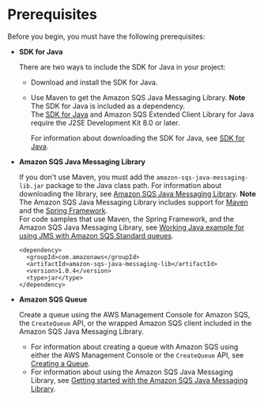 # Prerequisites<a name="prerequisites"></a>

Before you begin, you must have the following prerequisites:
+ **SDK for Java**

  There are two ways to include the SDK for Java in your project:
  + Download and install the SDK for Java\.
  + Use Maven to get the Amazon SQS Java Messaging Library\.
**Note**  
The SDK for Java is included as a dependency\.  
The [SDK for Java](https://aws.amazon.com/sdkforjava/) and Amazon SQS Extended Client Library for Java require the J2SE Development Kit 8\.0 or later\.

    For information about downloading the SDK for Java, see [SDK for Java](https://aws.amazon.com/sdkforjava/)\.
+ **Amazon SQS Java Messaging Library** 

  If you don't use Maven, you must add the `amazon-sqs-java-messaging-lib.jar` package to the Java class path\. For information about downloading the library, see [Amazon SQS Java Messaging Library](https://github.com/awslabs/amazon-sqs-java-messaging-lib)\.
**Note**  
The Amazon SQS Java Messaging Library includes support for [Maven](http://maven.apache.org/) and the [Spring Framework](http://projects.spring.io/spring-framework/)\.  
For code samples that use Maven, the Spring Framework, and the Amazon SQS Java Messaging Library, see [Working Java example for using JMS with Amazon SQS Standard queues](sqs-jms-code-examples.md)\.  

  ```
  <dependency>
    <groupId>com.amazonaws</groupId>
    <artifactId>amazon-sqs-java-messaging-lib</artifactId>
    <version>1.0.4</version>
    <type>jar</type>
  </dependency>
  ```
+ **Amazon SQS Queue**

  Create a queue using the AWS Management Console for Amazon SQS, the `CreateQueue` API, or the wrapped Amazon SQS client included in the Amazon SQS Java Messaging Library\.
  + For information about creating a queue with Amazon SQS using either the AWS Management Console or the `CreateQueue` API, see [Creating a Queue](sqs-configure-create-queue.md)\.
  + For information about using the Amazon SQS Java Messaging Library, see [Getting started with the Amazon SQS Java Messaging Library](getting-started.md)\.